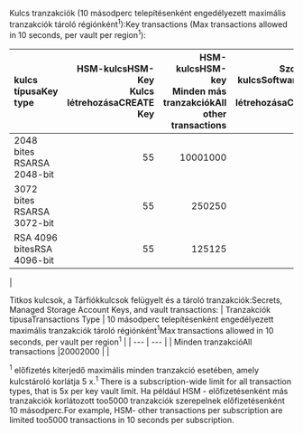 <span data-ttu-id="6c2df-101">Kulcs tranzakciók (10 másodperc telepítésenként engedélyezett maximális tranzakciók tároló régiónként<sup>1</sup>):</span><span class="sxs-lookup"><span data-stu-id="6c2df-101">Key transactions (Max transactions allowed in 10 seconds, per vault per region<sup>1</sup>):</span></span>

|<span data-ttu-id="6c2df-102">kulcs típusa</span><span class="sxs-lookup"><span data-stu-id="6c2df-102">Key type</span></span>|<span data-ttu-id="6c2df-103">HSM-kulcs</span><span class="sxs-lookup"><span data-stu-id="6c2df-103">HSM-Key</span></span><br><span data-ttu-id="6c2df-104">Kulcs létrehozása</span><span class="sxs-lookup"><span data-stu-id="6c2df-104">CREATE Key</span></span>|<span data-ttu-id="6c2df-105">HSM-kulcs</span><span class="sxs-lookup"><span data-stu-id="6c2df-105">HSM-key</span></span><br><span data-ttu-id="6c2df-106">Minden más tranzakciók</span><span class="sxs-lookup"><span data-stu-id="6c2df-106">All other transactions</span></span>|<span data-ttu-id="6c2df-107">Szoftver-kulcs</span><span class="sxs-lookup"><span data-stu-id="6c2df-107">Software-key</span></span><br><span data-ttu-id="6c2df-108">Kulcs létrehozása</span><span class="sxs-lookup"><span data-stu-id="6c2df-108">CREATE Key</span></span>|<span data-ttu-id="6c2df-109">Szoftver-kulcs</span><span class="sxs-lookup"><span data-stu-id="6c2df-109">Software-key</span></span><br><span data-ttu-id="6c2df-110">Minden más tranzakciók</span><span class="sxs-lookup"><span data-stu-id="6c2df-110">All other transactions</span></span>|
|:---|---:|---:|---:|---:|
|<span data-ttu-id="6c2df-111">2048 bites RSA</span><span class="sxs-lookup"><span data-stu-id="6c2df-111">RSA 2048-bit</span></span>|<span data-ttu-id="6c2df-112">5</span><span class="sxs-lookup"><span data-stu-id="6c2df-112">5</span></span>|<span data-ttu-id="6c2df-113">1000</span><span class="sxs-lookup"><span data-stu-id="6c2df-113">1000</span></span>|<span data-ttu-id="6c2df-114">10</span><span class="sxs-lookup"><span data-stu-id="6c2df-114">10</span></span>|<span data-ttu-id="6c2df-115">2000</span><span class="sxs-lookup"><span data-stu-id="6c2df-115">2000</span></span>|
|<span data-ttu-id="6c2df-116">3072 bites RSA</span><span class="sxs-lookup"><span data-stu-id="6c2df-116">RSA 3072-bit</span></span>|<span data-ttu-id="6c2df-117">5</span><span class="sxs-lookup"><span data-stu-id="6c2df-117">5</span></span>|<span data-ttu-id="6c2df-118">250</span><span class="sxs-lookup"><span data-stu-id="6c2df-118">250</span></span>|<span data-ttu-id="6c2df-119">10</span><span class="sxs-lookup"><span data-stu-id="6c2df-119">10</span></span>|<span data-ttu-id="6c2df-120">500</span><span class="sxs-lookup"><span data-stu-id="6c2df-120">500</span></span>|
|<span data-ttu-id="6c2df-121">RSA 4096 bites</span><span class="sxs-lookup"><span data-stu-id="6c2df-121">RSA 4096-bit</span></span>|<span data-ttu-id="6c2df-122">5</span><span class="sxs-lookup"><span data-stu-id="6c2df-122">5</span></span>|<span data-ttu-id="6c2df-123">125</span><span class="sxs-lookup"><span data-stu-id="6c2df-123">125</span></span>|<span data-ttu-id="6c2df-124">10</span><span class="sxs-lookup"><span data-stu-id="6c2df-124">10</span></span>|<span data-ttu-id="6c2df-125">250</span><span class="sxs-lookup"><span data-stu-id="6c2df-125">250</span></span>|
|

<span data-ttu-id="6c2df-126">Titkos kulcsok, a Tárfiókkulcsok felügyelt és a tároló tranzakciók:</span><span class="sxs-lookup"><span data-stu-id="6c2df-126">Secrets, Managed Storage Account Keys, and vault transactions:</span></span>
| <span data-ttu-id="6c2df-127">Tranzakciók típusa</span><span class="sxs-lookup"><span data-stu-id="6c2df-127">Transactions Type</span></span> | <span data-ttu-id="6c2df-128">10 másodperc telepítésenként engedélyezett maximális tranzakciók tároló régiónként<sup>1</sup></span><span class="sxs-lookup"><span data-stu-id="6c2df-128">Max transactions allowed in 10 seconds, per vault per region<sup>1</sup></span></span> |
| --- | --- |
| <span data-ttu-id="6c2df-129">Minden tranzakció</span><span class="sxs-lookup"><span data-stu-id="6c2df-129">All transactions</span></span> |<span data-ttu-id="6c2df-130">2000</span><span class="sxs-lookup"><span data-stu-id="6c2df-130">2000</span></span> |
|

<span data-ttu-id="6c2df-131"><sup>1</sup> előfizetés kiterjedő maximális minden tranzakció esetében, amely kulcstároló korlátja 5 x.</span><span class="sxs-lookup"><span data-stu-id="6c2df-131"><sup>1</sup> There is a subscription-wide limit for all transaction types, that is 5x per key vault limit.</span></span> <span data-ttu-id="6c2df-132">Ha például HSM - előfizetésenként más tranzakciók korlátozott too5000 tranzakciók szerepelnek előfizetésenként 10 másodperc.</span><span class="sxs-lookup"><span data-stu-id="6c2df-132">For example, HSM- other transactions per subscription are limited too5000 transactions in 10 seconds per subscription.</span></span>

